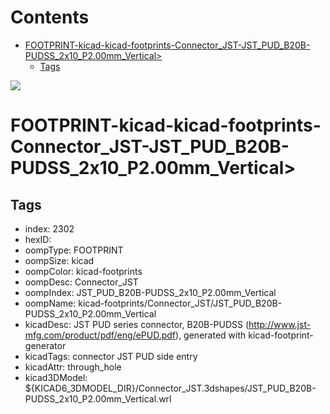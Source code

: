 



Contents
========

* [FOOTPRINT-kicad-kicad-footprints-Connector_JST-JST_PUD_B20B-PUDSS_2x10_P2.00mm_Vertical>](#footprint-kicad-kicad-footprints-connector_jst-jst_pud_b20b-pudss_2x10_p200mm_vertical)
	* [Tags](#tags)
  
![][im]
# FOOTPRINT-kicad-kicad-footprints-Connector_JST-JST_PUD_B20B-PUDSS_2x10_P2.00mm_Vertical>

## Tags

- index: 2302
- hexID: 
- oompType: FOOTPRINT
- oompSize: kicad
- oompColor: kicad-footprints
- oompDesc: Connector_JST
- oompIndex: JST_PUD_B20B-PUDSS_2x10_P2.00mm_Vertical
- oompName: kicad-footprints/Connector_JST/JST_PUD_B20B-PUDSS_2x10_P2.00mm_Vertical
- kicadDesc: JST PUD series connector, B20B-PUDSS (http://www.jst-mfg.com/product/pdf/eng/ePUD.pdf), generated with kicad-footprint-generator
- kicadTags: connector JST PUD side entry
- kicadAttr: through_hole
- kicad3DModel: ${KICAD6_3DMODEL_DIR}/Connector_JST.3dshapes/JST_PUD_B20B-PUDSS_2x10_P2.00mm_Vertical.wrl



[im]: image.png
